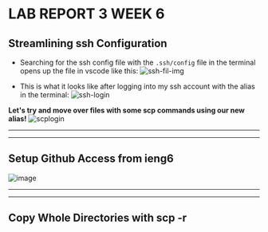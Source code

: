 # LAB REPORT 3 WEEK 6 

## Streamlining ssh Configuration ##
- Searching for the ssh config file with the `.ssh/config` file in the terminal opens up the file in vscode like this:
![ssh-fil-img](https://gyazo.com/ed42176d3496bf48a37deba75bda22b2.png)

- This is what it looks like after logging into my ssh account with the alias in the terminal:
![ssh-login](https://gyazo.com/a77e44018e1a6067b824b75b9501d87e.png)

**Let's try and move over files with some scp commands using our new alias!**
![scplogin](https://gyazo.com/45be57c2de20aa252817e6d2c1e65384.png)

---------
---------
## Setup Github Access from ieng6
![image](https://gyazo.com/783662413197dfbf18d27420c7a6cb4a.png)

---------
---------
## Copy Whole Directories with scp -r
